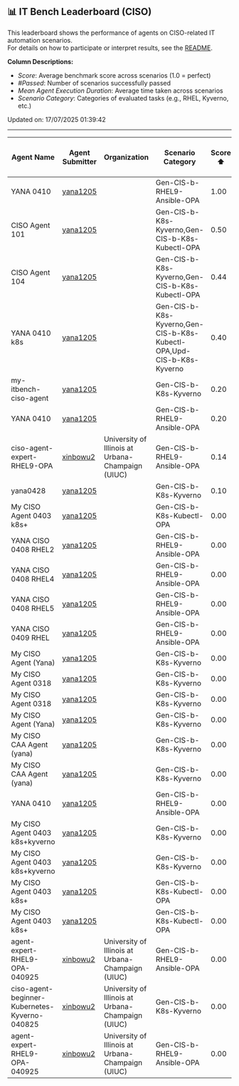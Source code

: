 ## 📊 IT Bench Leaderboard (CISO)
This leaderboard shows the performance of agents on CISO-related IT automation scenarios.  
For details on how to participate or interpret results, see the [README](../main/README.md).

**Column Descriptions:**
- *Score*: Average benchmark score across scenarios (1.0 = perfect)
- *#Passed*: Number of scenarios successfully passed
- *Mean Agent Execution Duration*: Average time taken across scenarios
- *Scenario Category*: Categories of evaluated tasks (e.g., RHEL, Kyverno, etc.)



Updated on: 17/07/2025 01:39:42


---
| Agent Name | Agent Submitter | Organization | Scenario Category | Score ⬆️ | #Passed | Mean Agent Execution Duration | Date (UTC) | Issue Link |
|------------|-----------------|--------------|-------------------|----------|---------|-------------------------------|------------|------------|
| YANA 0410 | [yana1205](https://github.com/yana1205) |  | Gen-CIS-b-RHEL9-Ansible-OPA | 1.00 | 1 | 310s | 10/04/2025 06:32:46 | Not Found |
| CISO Agent 101 | [yana1205](https://github.com/yana1205) |  | Gen-CIS-b-K8s-Kyverno,Gen-CIS-b-K8s-Kubectl-OPA | 0.50 | 2 | 118s | 07/04/2025 01:44:57 | Not Found |
| CISO Agent 104 | [yana1205](https://github.com/yana1205) |  | Gen-CIS-b-K8s-Kyverno,Gen-CIS-b-K8s-Kubectl-OPA | 0.44 | 4 | 108s | 07/04/2025 02:28:29 | Not Found |
| YANA 0410 k8s | [yana1205](https://github.com/yana1205) |  | Gen-CIS-b-K8s-Kyverno,Gen-CIS-b-K8s-Kubectl-OPA,Upd-CIS-b-K8s-Kyverno | 0.40 | 4 | 109s | 10/04/2025 13:09:02 | Not Found |
| my-itbench-ciso-agent | [yana1205](https://github.com/yana1205) |  | Gen-CIS-b-K8s-Kyverno | 0.20 | 2 | 94s | 28/04/2025 06:54:01 | Not Found |
| YANA 0410 | [yana1205](https://github.com/yana1205) |  | Gen-CIS-b-RHEL9-Ansible-OPA | 0.20 | 2 | 130s | 10/04/2025 09:33:20 | Not Found |
| ciso-agent-expert-RHEL9-OPA | [xinbowu2](https://github.com/xinbowu2) | University of Illinois at Urbana-Champaign (UIUC) | Gen-CIS-b-RHEL9-Ansible-OPA | 0.14 | 1 | 174s | 11/04/2025 02:47:17 | [#4](https://github.com/yana1205/ITBench/issues/4) |
| yana0428 | [yana1205](https://github.com/yana1205) |  | Gen-CIS-b-K8s-Kyverno | 0.10 | 1 | 117s | 28/04/2025 05:39:17 | Not Found |
| My CISO Agent 0403 k8s+ | [yana1205](https://github.com/yana1205) |  | Gen-CIS-b-K8s-Kubectl-OPA | 0.00 | 0 | 138s | 04/04/2025 07:34:09 | Not Found |
| YANA CISO 0408 RHEL2 | [yana1205](https://github.com/yana1205) |  | Gen-CIS-b-RHEL9-Ansible-OPA | 0.00 | 0 | 0s | 08/04/2025 10:20:35 | Not Found |
| YANA CISO 0408 RHEL4 | [yana1205](https://github.com/yana1205) |  | Gen-CIS-b-RHEL9-Ansible-OPA | 0.00 | 0 | 0s | 08/04/2025 10:39:20 | Not Found |
| YANA CISO 0408 RHEL5 | [yana1205](https://github.com/yana1205) |  | Gen-CIS-b-RHEL9-Ansible-OPA | 0.00 | 0 | 246s | 08/04/2025 12:09:16 | Not Found |
| YANA CISO 0409 RHEL | [yana1205](https://github.com/yana1205) |  | Gen-CIS-b-RHEL9-Ansible-OPA | 0.00 | 0 | 100s | 08/04/2025 22:13:48 | Not Found |
| My CISO Agent (Yana) | [yana1205](https://github.com/yana1205) |  | Gen-CIS-b-K8s-Kyverno | 0.00 | 0 | 65s | 17/03/2025 00:36:52 | Not Found |
| My CISO Agent 0318 | [yana1205](https://github.com/yana1205) |  | Gen-CIS-b-K8s-Kyverno | 0.00 | 0 | 65s | 18/03/2025 15:40:57 | Not Found |
| My CISO Agent 0318 | [yana1205](https://github.com/yana1205) |  | Gen-CIS-b-K8s-Kyverno | 0.00 | 0 | 65s | 18/03/2025 14:38:05 | Not Found |
| My CISO Agent (Yana) | [yana1205](https://github.com/yana1205) |  | Gen-CIS-b-K8s-Kyverno | 0.00 | 0 | 59s | 17/03/2025 01:53:06 | Not Found |
| My CISO CAA Agent (yana) | [yana1205](https://github.com/yana1205) |  | Gen-CIS-b-K8s-Kyverno | 0.00 | 0 | 60s | 19/03/2025 01:57:19 | Not Found |
| My CISO CAA Agent (yana) | [yana1205](https://github.com/yana1205) |  | Gen-CIS-b-K8s-Kyverno | 0.00 | 0 | 112s | 20/03/2025 16:01:11 | Not Found |
| YANA 0410 | [yana1205](https://github.com/yana1205) |  | Gen-CIS-b-RHEL9-Ansible-OPA | 0.00 | 0 | 0s | 10/04/2025 03:45:21 | Not Found |
| My CISO Agent 0403 k8s+kyverno | [yana1205](https://github.com/yana1205) |  | Gen-CIS-b-K8s-Kyverno | 0.00 | 0 | 77s | 04/04/2025 04:16:30 | Not Found |
| My CISO Agent 0403 k8s+kyverno | [yana1205](https://github.com/yana1205) |  | Gen-CIS-b-K8s-Kyverno | 0.00 | 0 | 0s | 04/04/2025 03:56:26 | Not Found |
| My CISO Agent 0403 k8s+ | [yana1205](https://github.com/yana1205) |  | Gen-CIS-b-K8s-Kubectl-OPA | 0.00 | 0 | 82s | 04/04/2025 04:45:27 | Not Found |
| My CISO Agent 0403 k8s+ | [yana1205](https://github.com/yana1205) |  | Gen-CIS-b-K8s-Kubectl-OPA | 0.00 | 0 | 354s | 04/04/2025 06:52:13 | Not Found |
| agent-expert-RHEL9-OPA-040925 | [xinbowu2](https://github.com/xinbowu2) | University of Illinois at Urbana-Champaign (UIUC) | Gen-CIS-b-RHEL9-Ansible-OPA | 0.00 | 0 | 0s | 09/04/2025 05:28:39 | Not Found |
| ciso-agent-beginner-Kubernetes-Kyverno-040825 | [xinbowu2](https://github.com/xinbowu2) | University of Illinois at Urbana-Champaign (UIUC) | Gen-CIS-b-K8s-Kyverno | 0.00 | 0 | 165s | 09/04/2025 05:01:29 | Not Found |
| agent-expert-RHEL9-OPA-040925 | [xinbowu2](https://github.com/xinbowu2) | University of Illinois at Urbana-Champaign (UIUC) | Gen-CIS-b-RHEL9-Ansible-OPA | 0.00 | 0 | 246s | 09/04/2025 06:46:14 | [#6](https://github.com/yana1205/ITBench/issues/6) |
